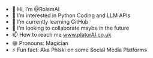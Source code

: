 - 👋 Hi, I’m @RolamAI
- 👀 I’m interested in Python Coding and LLM APIs
- 🌱 I’m currently learning GitHub
- 💞️ I’m looking to collaborate maybe in the future
- 📫 How to reach me www.platorAI.co.uk
- 😄 Pronouns: Magician
- ⚡ Fun fact: Aka Phlski on some Social Media Platforms

<!---
RolamAI/RolamAI is a ✨ special ✨ repository because its `README.md` (this file) appears on your GitHub profile.
You can click the Preview link to take a look at your changes.
--->
